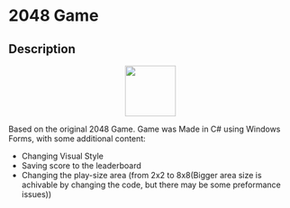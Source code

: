 # 2048 Game
## Description
<p align="center">
  <img src="https://user-images.githubusercontent.com/56955430/181585582-52446bb0-e578-48e1-be5b-abb424482796.png" width="90">
</p>

Based on the original 2048 Game. Game was Made in C# using Windows Forms, with some additional content:
* Changing Visual Style
* Saving score to the leaderboard
* Changing the play-size area (from 2x2 to 8x8(Bigger area size is achivable by changing the code, but there may be some preformance issues))
